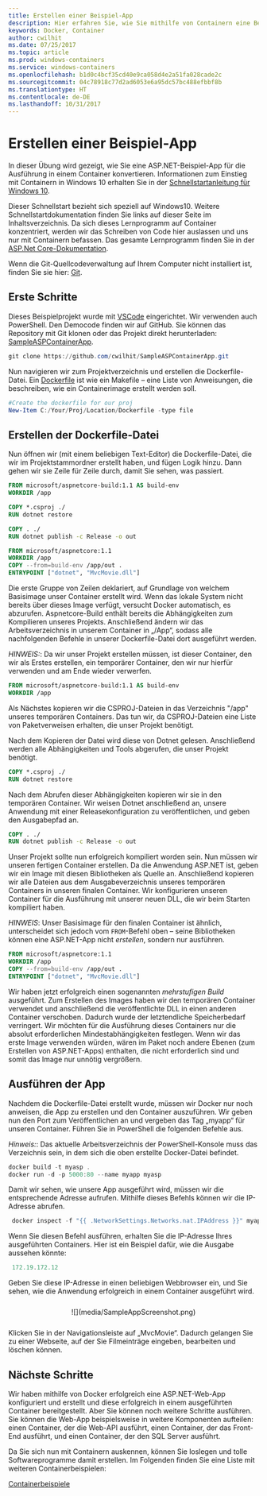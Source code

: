 ```yaml
---
title: Erstellen einer Beispiel-App
description: Hier erfahren Sie, wie Sie mithilfe von Containern eine Beispiel-App erstellen.
keywords: Docker, Container
author: cwilhit
ms.date: 07/25/2017
ms.topic: article
ms.prod: windows-containers
ms.service: windows-containers
ms.openlocfilehash: b1d0c4bcf35cd40e9ca058d4e2a51fa028cade2c
ms.sourcegitcommit: 04c78918c77d2ad6053e6a95dc57bc488efbbf8b
ms.translationtype: HT
ms.contentlocale: de-DE
ms.lasthandoff: 10/31/2017
---
```

# <a name="build-a-sample-app"></a>Erstellen einer Beispiel-App

In dieser Übung wird gezeigt, wie Sie eine ASP.NET-Beispiel-App für die Ausführung in einem Container konvertieren. Informationen zum Einstieg mit Containern in Windows 10 erhalten Sie in der [Schnellstartanleitung für Windows 10](./quick-start-windows-10.md).

Dieser Schnellstart bezieht sich speziell auf Windows10. Weitere Schnellstartdokumentation finden Sie links auf dieser Seite im Inhaltsverzeichnis. Da sich dieses Lernprogramm auf Container konzentriert, werden wir das Schreiben von Code hier auslassen und uns nur mit Containern befassen. Das gesamte Lernprogramm finden Sie in der [ASP.Net Core-Dokumentation](https://docs.microsoft.com/en-us/aspnet/core/tutorials/first-mvc-app-xplat/).

Wenn die Git-Quellcodeverwaltung auf Ihrem Computer nicht installiert ist, finden Sie sie hier: [Git](https://git-scm.com/download).

## <a name="getting-started"></a>Erste Schritte

Dieses Beispielprojekt wurde mit [VSCode](https://code.visualstudio.com/) eingerichtet. Wir verwenden auch PowerShell. Den Democode finden wir auf GitHub. Sie können das Repository mit Git klonen oder das Projekt direkt herunterladen: [SampleASPContainerApp](https://github.com/cwilhit/SampleASPContainerApp).

```Powershell
git clone https://github.com/cwilhit/SampleASPContainerApp.git
```

Nun navigieren wir zum Projektverzeichnis und erstellen die Dockerfile-Datei. Ein [Dockerfile](https://docs.docker.com/engine/reference/builder/) ist wie ein Makefile – eine Liste von Anweisungen, die beschreiben, wie ein Containerimage erstellt werden soll.

```Powershell
#Create the dockerfile for our proj
New-Item C:/Your/Proj/Location/Dockerfile -type file
```

## <a name="writing-our-dockerfile"></a>Erstellen der Dockerfile-Datei

Nun öffnen wir (mit einem beliebigen Text-Editor) die Dockerfile-Datei, die wir im Projektstammordner erstellt haben, und fügen Logik hinzu. Dann gehen wir sie Zeile für Zeile durch, damit Sie sehen, was passiert.

```Dockerfile
FROM microsoft/aspnetcore-build:1.1 AS build-env
WORKDIR /app

COPY *.csproj ./
RUN dotnet restore

COPY . ./
RUN dotnet publish -c Release -o out

FROM microsoft/aspnetcore:1.1
WORKDIR /app
COPY --from=build-env /app/out .
ENTRYPOINT ["dotnet", "MvcMovie.dll"]
```

Die erste Gruppe von Zeilen deklariert, auf Grundlage von welchem Basisimage unser Container erstellt wird. Wenn das lokale System nicht bereits über dieses Image verfügt, versucht Docker automatisch, es abzurufen. Aspnetcore-Build enthält bereits die Abhängigkeiten zum Kompilieren unseres Projekts. Anschließend ändern wir das Arbeitsverzeichnis in unserem Container in „/App“, sodass alle nachfolgenden Befehle in unserer Dockerfile-Datei dort ausgeführt werden.

_HINWEIS:_: Da wir unser Projekt erstellen müssen, ist dieser Container, den wir als Erstes erstellen, ein temporärer Container, den wir nur hierfür verwenden und am Ende wieder verwerfen.

```Dockerfile
FROM microsoft/aspnetcore-build:1.1 AS build-env
WORKDIR /app
```

Als Nächstes kopieren wir die CSPROJ-Dateien in das Verzeichnis "/app" unseres temporären Containers. Das tun wir, da CSPROJ-Dateien eine Liste von Paketverweisen erhalten, die unser Projekt benötigt.

Nach dem Kopieren der Datei wird diese von Dotnet gelesen. Anschließend werden alle Abhängigkeiten und Tools abgerufen, die unser Projekt benötigt.

```Dockerfile
COPY *.csproj ./
RUN dotnet restore
```

Nach dem Abrufen dieser Abhängigkeiten kopieren wir sie in den temporären Container. Wir weisen Dotnet anschließend an, unsere Anwendung mit einer Releasekonfiguration zu veröffentlichen, und geben den Ausgabepfad an.

```Dockerfile
COPY . ./
RUN dotnet publish -c Release -o out
```

Unser Projekt sollte nun erfolgreich kompiliert worden sein. Nun müssen wir unseren fertigen Container erstellen. Da die Anwendung ASP.NET ist, geben wir ein Image mit diesen Bibliotheken als Quelle an. Anschließend kopieren wir alle Dateien aus dem Ausgabeverzeichnis unseres temporären Containers in unseren finalen Container. Wir konfigurieren unseren Container für die Ausführung mit unserer neuen DLL, die wir beim Starten kompiliert haben.

_HINWEIS_: Unser Basisimage für den finalen Container ist ähnlich, unterscheidet sich jedoch vom ```FROM```-Befehl oben – seine Bibliotheken können eine ASP.NET-App nicht _erstellen_, sondern nur ausführen.

```Dockerfile
FROM microsoft/aspnetcore:1.1
WORKDIR /app
COPY --from=build-env /app/out .
ENTRYPOINT ["dotnet", "MvcMovie.dll"]
```

Wir haben jetzt erfolgreich einen sogenannten _mehrstufigen Build_ ausgeführt. Zum Erstellen des Images haben wir den temporären Container verwendet und anschließend die veröffentlichte DLL in einen anderen Container verschoben. Dadurch wurde der letztendliche Speicherbedarf verringert. Wir möchten für die Ausführung dieses Containers nur die absolut erforderlichen Mindestabhängigkeiten festlegen. Wenn wir das erste Image verwenden würden, wären im Paket noch andere Ebenen (zum Erstellen von ASP.NET-Apps) enthalten, die nicht erforderlich sind und somit das Image nur unnötig vergrößern.

## <a name="running-the-app"></a>Ausführen der App

Nachdem die Dockerfile-Datei erstellt wurde, müssen wir Docker nur noch anweisen, die App zu erstellen und den Container auszuführen. Wir geben nun den Port zum Veröffentlichen an und vergeben das Tag „myapp“ für unseren Container. Führen Sie in PowerShell die folgenden Befehle aus.

_Hinweis:_: Das aktuelle Arbeitsverzeichnis der PowerShell-Konsole muss das Verzeichnis sein, in dem sich die oben erstellte Docker-Datei befindet.

```Powershell
docker build -t myasp .
docker run -d -p 5000:80 --name myapp myasp
```

Damit wir sehen, wie unsere App ausgeführt wird, müssen wir die entsprechende Adresse aufrufen. Mithilfe dieses Befehls können wir die IP-Adresse abrufen.

```Powershell
 docker inspect -f "{{ .NetworkSettings.Networks.nat.IPAddress }}" myapp
```

Wenn Sie diesen Befehl ausführen, erhalten Sie die IP-Adresse Ihres ausgeführten Containers. Hier ist ein Beispiel dafür, wie die Ausgabe aussehen könnte:

```Powershell
 172.19.172.12
```

Geben Sie diese IP-Adresse in einen beliebigen Webbrowser ein, und Sie sehen, wie die Anwendung erfolgreich in einem Container ausgeführt wird.

<center style="margin: 25px">![](media/SampleAppScreenshot.png)</center>

Klicken Sie in der Navigationsleiste auf „MvcMovie“. Dadurch gelangen Sie zu einer Webseite, auf der Sie Filmeinträge eingeben, bearbeiten und löschen können.

## <a name="next-steps"></a>Nächste Schritte

Wir haben mithilfe von Docker erfolgreich eine ASP.NET-Web-App konfiguriert und erstellt und diese erfolgreich in einem ausgeführten Container bereitgestellt. Aber Sie können noch weitere Schritte ausführen. Sie können die Web-App beispielsweise in weitere Komponenten aufteilen: einen Container, der die Web-API ausführt, einen Container, der das Front-End ausführt, und einen Container, der den SQL Server ausführt.

Da Sie sich nun mit Containern auskennen, können Sie loslegen und tolle Softwareprogramme damit erstellen. Im Folgenden finden Sie eine Liste mit weiteren Containerbeispielen:

[Containerbeispiele](../samples.md)
